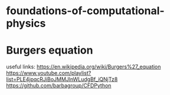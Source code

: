 # foundations-of-computational-physics 


# Burgers equation
useful links: 
                https://en.wikipedia.org/wiki/Burgers%27_equation
                https://www.youtube.com/playlist?list=PLE4jpqcRJiBoJMMJlnWLudgBf_iQNjTz8
                https://github.com/barbagroup/CFDPython
